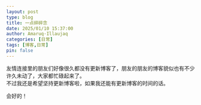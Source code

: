 ```yaml
---
layout: post
type: blog
title: 一点碎碎念
date: 2025/01/10 15:37:00
author: Amaruq·Illaujaq
categories: [日常]
tags: [博客,日常]
pin: false
---
```


友情连接里的朋友们好像很久都没有更新博客了，朋友的朋友的博客貌似也有不少许久未动了，大家都忙碌起来了。  
不过我还是希望坚持更新博客啦，如果我还能有更新博客的时间的话。

会好的！

